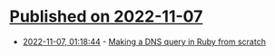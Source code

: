 # [Published on 2022-11-07](index.md)

* [2022-11-07, 01:18:44](https://lobste.rs/s/k5yw5e/making_dns_query_ruby_from_scratch) - [Making a DNS query in Ruby from scratch](https://jvns.ca/blog/2022/11/06/making-a-dns-query-in-ruby-from-scratch/)
